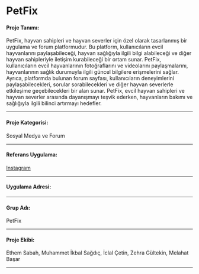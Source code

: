 # PetFix
#### Proje Tanımı:
   PetFix, hayvan sahipleri ve hayvan severler için özel olarak tasarlanmış bir uygulama ve forum platformudur. Bu platform, kullanıcıların evcil hayvanlarını paylaşabileceği, hayvan sağlığıyla ilgili bilgi alabileceği ve diğer hayvan sahipleriyle iletişim kurabileceği bir ortam sunar. PetFix, kullanıcıların evcil hayvanlarının fotoğraflarını ve videolarını paylaşmalarını, hayvanlarının sağlık durumuyla ilgili güncel bilgilere erişmelerini sağlar. Ayrıca, platformda bulunan forum sayfası, kullanıcıların deneyimlerini paylaşabilecekleri, sorular sorabilecekleri ve diğer hayvan severlerle etkileşime geçebilecekleri bir alan sunar. PetFix, evcil hayvan sahipleri ve hayvan severler arasında dayanışmayı teşvik ederken, hayvanların bakımı ve sağlığıyla ilgili bilinci artırmayı hedefler.

------------

#### Proje Kategorisi:
Sosyal Medya ve Forum


------------

#### Referans Uygulama:
[Instagram](https://www.instagram.com/)

------------

#### Uygulama Adresi:


------------

#### Grup Adı:
PetFix

------------

#### Proje Ekibi:
Ethem Sabah, Muhammet İkbal Sağdıç, İclal Çetin, Zehra Gültekin, Melahat Başar

------------

